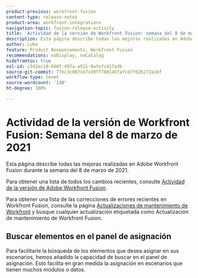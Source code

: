 ```yaml
---
product-previous: workfront-fusion
content-type: release-notes
product-area: workfront-integrations
navigation-topic: fusion-release-activity
title: 'Actividad de la versión de Workfront Fusion: semana del 8 de marzo de 2021'
description: Esta página describe todas las mejoras realizadas en Adobe Workfront Fusion durante la semana del 8 de marzo de 2021.
author: Luke
feature: Product Announcements, Workfront Fusion
recommendations: noDisplay, noCatalog
hidefromtoc: true
exl-id: c543ac10-840f-497a-a511-9afefc417a3b
source-git-commit: 77ec3c007ce7c49ff760145fafcd7f62b273a18f
workflow-type: tm+mt
source-wordcount: '130'
ht-degree: 100%

---
```


# Actividad de la versión de Workfront Fusion: Semana del 8 de marzo de 2021

Esta página describe todas las mejoras realizadas en Adobe Workfront Fusion durante la semana del 8 de marzo de 2021.

Para obtener una lista de todos los cambios recientes, consulte [Actividad de la versión de Adobe Workfront Fusion](/help/workfront-fusion/fusion-product-releases/fusion-release-activity.md).

Para obtener una lista de las correcciones de errores recientes en Workfront Fusion, consulte la página [Actualizaciones de mantenimiento de Workfront](https://experienceleague.adobe.com/docs/workfront-known-issues/releases/current-updates.html?lang=es) y busque cualquier actualización etiquetada como Actualización de mantenimiento de Workfront Fusion.

## Buscar elementos en el panel de asignación

Para facilitarle la búsqueda de los elementos que desea asignar en sus escenarios, hemos añadido la capacidad de buscar en el panel de asignación. Esto facilita en gran medida la asignación en escenarios que tienen muchos módulos o datos.
